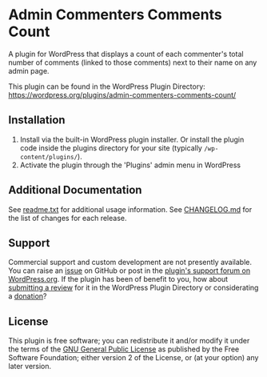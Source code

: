 # Admin Commenters Comments Count

A plugin for WordPress that displays a count of each commenter's total number of comments (linked to those comments) next to their name on any admin page.

This plugin can be found in the WordPress Plugin Directory: https://wordpress.org/plugins/admin-commenters-comments-count/

## Installation

1. Install via the built-in WordPress plugin installer. Or install the plugin code inside the plugins directory for your site (typically `/wp-content/plugins/`).
2. Activate the plugin through the 'Plugins' admin menu in WordPress


## Additional Documentation

See [readme.txt](https://github.com/coffee2code/admin-commenters-comments-count/blob/master/readme.txt) for additional usage information. See [CHANGELOG.md](CHANGELOG.md) for the list of changes for each release.


## Support

Commercial support and custom development are not presently available. You can raise an [issue](https://github.com/coffee2code/admin-commenters-comments-count/issues) on GitHub or post in the [plugin's support forum on WordPress.org](https://wordpress.org/support/plugin/admin-commenters-comments-count/). If the plugin has been of benefit to you, how about [submitting a review](https://wordpress.org/support/plugin/admin-commenters-comments-count/reviews/) for it in the WordPress Plugin Directory or considerating a [donation](https://www.paypal.com/cgi-bin/webscr?cmd=_s-xclick&hosted_button_id=6ARCFJ9TX3522)?


## License

This plugin is free software; you can redistribute it and/or modify it under the terms of the [GNU General Public License](https://www.gnu.org/licenses/gpl-2.0.html) as published by the Free Software Foundation; either version 2 of the License, or (at your option) any later version.